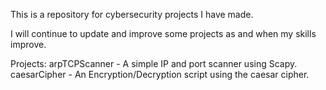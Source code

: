 This is a repository for cybersecurity projects I have made.

I will continue to update and improve some projects as and when my skills improve.

Projects:
arpTCPScanner - A simple IP and port scanner using Scapy.
caesarCipher - An Encryption/Decryption script using the caesar cipher.
